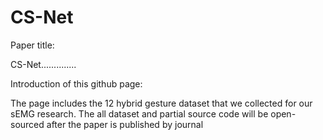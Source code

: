 # CS-Net
Paper title: 

CS-Net..............

Introduction of this github page:

The page includes the 12 hybrid gesture dataset that we collected for our sEMG research. The all dataset and partial source code will be open-sourced after the paper is published by journal
